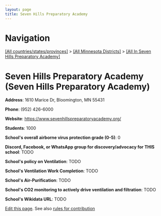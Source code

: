 ```yaml
---
layout: page
title: Seven Hills Preparatory Academy
---
```

# Navigation

[[All countries/states/provinces]](../../..) > [[All Minnesota Districts]](../..) > [[All In Seven Hills Preparatory Academy]](..)

# Seven Hills Preparatory Academy (Seven Hills Preparatory Academy)

**Address**: 1610 Marice Dr, Bloomington, MN 55431

**Phone**: (952) 426-6000

**Website**: <https://www.sevenhillspreparatoryacademy.org/>

**Students**: 1000

**School's overall airborne virus protection grade (0-5)**: 0

**Discord, Facebook, or WhatsApp group for discovery/advocacy for THIS school**: TODO

**School's policy on Ventilation**: TODO

**School's Ventilation Work Completion**: TODO

**School's Air-Purification**: TODO

**School's CO2 monitoring to actively drive ventilation and filtration**: TODO

**School's Wikidata URL**: TODO


[Edit this page](https://github.com/ventilate-schools/MN/edit/main/./Seven_Hills_Preparatory_Academy/Seven_Hills_Preparatory_Academy.md). See also [rules for contribution](../../../contribution-rules/)